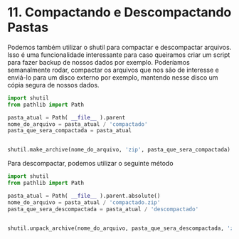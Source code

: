 # 11. Compactando e Descompactando Pastas

Podemos também utilizar o shutil para compactar e descompactar arquivos. Isso é uma funcionalidade interessante para caso queiramos criar um script para fazer backup de nossos dados por exemplo. Poderíamos semanalmente rodar, compactar os arquivos que nos são de interesse e enviá-lo para um disco externo por exemplo, mantendo nesse disco um cópia segura de nossos dados.

```python
import shutil
from pathlib import Path

pasta_atual = Path( __file__ ).parent
nome_do_arquivo = pasta_atual / 'compactado'
pasta_que_sera_compactada = pasta_atual


shutil.make_archive(nome_do_arquivo, 'zip', pasta_que_sera_compactada)
```

Para descompactar, podemos utilizar o seguinte método

```python
import shutil
from pathlib import Path

pasta_atual = Path( __file__ ).parent.absolute()
nome_do_arquivo = pasta_atual / 'compactado.zip'
pasta_que_sera_descompactada = pasta_atual / 'descompactado'


shutil.unpack_archive(nome_do_arquivo, pasta_que_sera_descompactada, 'zip')
```